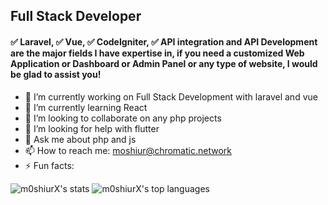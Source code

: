 ## Full Stack Developer
#### ✅ Laravel, ✅ Vue,  ✅ CodeIgniter, ✅ API integration and API Development are the major fields I have expertise in, if you need a customized Web Application or Dashboard or Admin Panel or any type of website, I would be glad to assist you!

- 🔭 I’m currently working on Full Stack Development with laravel and vue
- 🌱 I’m currently learning React
- 👯 I’m looking to collaborate on any php projects
- 🤔 I’m looking for help with flutter
- 💬 Ask me about php and js
- 📫 How to reach me: moshiur@chromatic.network
- ⚡ Fun facts:


![m0shiurX's stats][m0shiurX-readme-stats] ![m0shiurX's top languages][nb-top-langs2]    


[m0shiurX-readme-stats]: https://gh.tutorialfeed.com/api?username=m0shiurX&hide_rank=false&show_icons=true&border_radius=12&disable_animations=true&hide_rank=true&count_private=true&hide_title=true&hide=issues&lineheight=0.8&line_height=24&theme=ayu-mirage&icon_color=fcf5a4

[nb-top-langs2]: https://gh.tutorialfeed.com/api/top-langs/?username=m0shiurX&langs_count=6&card_width=417&border_radius=12&hide_title=true&hide_repos=vapesurplus&layout=compact&theme=ayu-mirage&icon_color=fcf5a4
